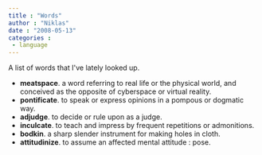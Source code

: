 ```yaml
---
title : "Words"
author : "Niklas"
date : "2008-05-13"
categories : 
 - language
---
```


A list of words that I've lately looked up.

- **meatspace**. a word referring to real life or the physical world, and conceived as the opposite of cyberspace or virtual reality.
- **pontificate**. to speak or express opinions in a pompous or dogmatic way.
- **adjudge**. to decide or rule upon as a judge.
- **inculcate**. to teach and impress by frequent repetitions or admonitions.
- **bodkin**. a sharp slender instrument for making holes in cloth.
- **attitudinize**. to assume an affected mental attitude : pose.
